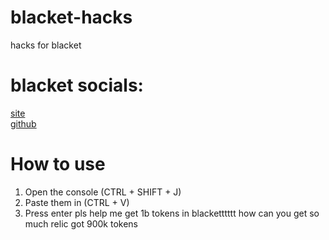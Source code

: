 # blacket-hacks
hacks for blacket
# blacket socials:
[site](https://beta.blacket.org/)<br>
[github](https://github.com/XOTlC/Blacket)
# How to use
1. Open the console (CTRL + SHIFT + J)<br>
2. Paste them in (CTRL + V)<br>
3. Press enter
pls help me get 1b tokens in blacketttttt how can you get so much
relic got 900k tokens
